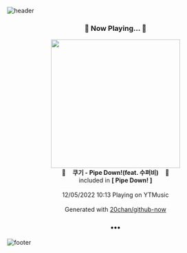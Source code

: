 ![header](https://capsule-render.vercel.app/api?type=wave&height=170&section=header&text=Hi.%20I'm%20SHIFT&fontColor=090707&fontAlignX=45&fontAlignY=65&fontSize=100)

<h3 align="center">🎵 Now Playing... 🎵</h3>
<p align="center">
  <a href="https://music.youtube.com/watch?v=FRJkEbbXWw4">
    <img width="300" src="https://lh3.googleusercontent.com/FAR0LQ2RVAqo23QMA5h98anApZDsH3SptNmjxvbrHb86c47h0pFfa28anb7JNzyYt2C2j9JAQOu042XV">
  </a>
  <br>
  🎵&nbsp&nbsp&nbsp <b>쿠기 - Pipe Down!(feat. 수퍼비)</b> &nbsp&nbsp&nbsp🎵
  <br>
  included in <b>[ Pipe Down! ]</b>
  
  <br />
  <br />
  12/05/2022 10:13 Playing on YTMusic
  <br />
  <br />
  Generated with <a href="https://github.com/20chan/github-now">20chan/github-now</a>
</p>

<h3 align="center">•••</h3>

![footer](https://capsule-render.vercel.app/api?type=wave&height=150&section=footer)
